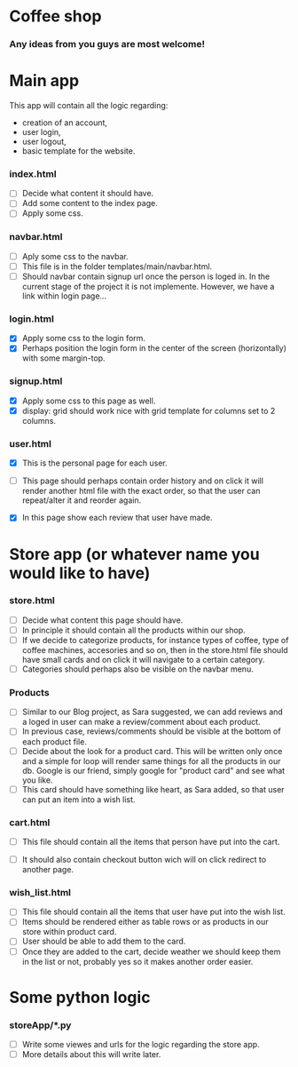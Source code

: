 # Coffee shop

### Any ideas from you guys are most welcome!

# Main app

This app will contain all the logic regarding:
* creation of an account,
* user login,
* user logout,
* basic template for the website.

### **index.html**

- [ ] Decide what content it should have.
- [ ] Add some content to the index page.
- [ ] Apply some css.

### **navbar.html**

- [ ] Aply some css to the navbar.
- [ ] This file is in the folder templates/main/navbar.html.
- [ ] Should navbar contain signup url once the person is loged in. In the current stage of the project it is not implemente. However, we have a link within login page...

### **login.html**

- [x] Apply some css to the login form.
- [x] Perhaps position the login form in the center of the screen (horizontally) with some margin-top.

### **signup.html**

- [x] Apply some css to this page as well.
- [x] display: grid should work nice with grid template for columns set to 2 columns.

### **user.html**

- [x] This is the personal page for each user.
- [ ] This page should perhaps contain order history and on click it will render another html file with the exact order, so that the user can repeat/alter it and reorder again.

- [x] In this page show each review that user have made.


# Store app (or whatever name you would like to have)

### **store.html**

- [ ] Decide what content this page should have.
- [ ] In principle it should contain all the products within our shop.
- [ ] If we decide to categorize products, for instance types of coffee, type of coffee machines, accesories and so on, then in the store.html file should have small cards and on click it will navigate to a certain category.
- [ ] Categories should perhaps also be visible on the navbar menu.

### **Products**

- [ ] Similar to our Blog project, as Sara suggested, we can add reviews and a loged in user can make a review/comment about each product.
- [ ] In previous case, reviews/comments should be visible at the bottom of each product file.
- [ ] Decide about the look for a product card. This will be written only once and a simple for loop will render same things for all the products in our db. Google is our friend, simply google for "product card" and see what you like.
- [ ] This card should have something like heart, as Sara added, so that user can put an item into a wish list.

### **cart.html**

- [ ] This file should contain all the items that person have put into the cart.
- [ ] It should also contain checkout button wich will on click redirect to another page.


### **wish_list.html**

- [ ] This file should contain all the items that user have put into the wish list.
- [ ] Items should be rendered either as table rows or as products in our store within product card.
- [ ] User should be able to add them to the card.
- [ ] Once they are added to the cart, decide weather we should keep them in the list or not, probably yes so it makes another order easier.

# Some python logic

### **storeApp/*.py**

- [ ] Write some viewes and urls for the logic regarding the store app.
- [ ] More details about this will write later.

